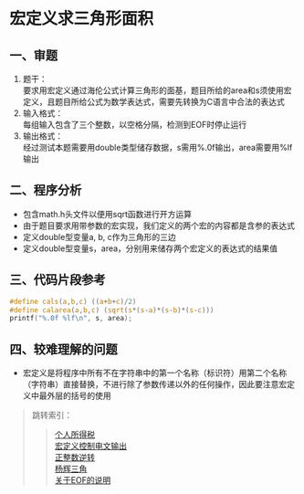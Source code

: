 # 宏定义求三角形面积

## 一、审题

1. 题干：  
    要求用宏定义通过海伦公式计算三角形的面基，题目所给的area和s须使用宏定义，且题目所给公式为数学表达式，需要先转换为C语言中合法的表达式
2. 输入格式：  
    每组输入包含了三个整数，以空格分隔，检测到EOF时停止运行
3. 输出格式：  
    经过测试本题需要用double类型储存数据，s需用%.0f输出，area需要用%lf输出

## 二、程序分析

+ 包含math.h头文件以便用sqrt函数进行开方运算
+ 由于题目要求用带参数的宏实现，我们定义的两个宏的内容都是含参的表达式
+ 定义double型变量a, b, c作为三角形的三边
+ 定义double型变量s，area，分别用来储存两个宏定义的表达式的结果值

## 三、代码片段参考

```C
#define cals(a,b,c) ((a+b+c)/2)
#define calarea(a,b,c) (sqrt(s*(s-a)*(s-b)*(s-c)))
printf("%.0f %lf\n", s, area);
```

## 四、较难理解的问题

+ 宏定义是将程序中所有不在字符串中的第一个名称（标识符）用第二个名称（字符串）直接替换，不进行除了参数传递以外的任何操作，因此要注意宏定义中最外层的括号的使用

> 跳转索引：  
> > [个人所得税](./个人所得税.md)  
> > [宏定义控制电文输出](./宏定义控制电文输出.md)  
> > [正整数逆转](./正整数逆转.md)  
> > [杨辉三角](./杨辉三角.md)  
> > [关于EOF的说明](./关于EOF.md)  